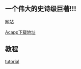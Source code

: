 ## 一个伟大的史诗级巨著!!!
[网站](https://app7562.acapp.acwing.com.cn/)

[Acapp下载地址](https://www.acwing.com/file_system/file/content/whole/index/content/13650477/)

## 教程

[tutorial](https://github.com/hongyiguo111/acapp/blob/master/docs/tutorial.md)